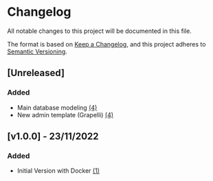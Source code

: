 # Changelog
All notable changes to this project will be documented in this file.

The format is based on [Keep a Changelog](https://keepachangelog.com/en/1.0.0/),
and this project adheres to [Semantic Versioning](https://semver.org/spec/v2.0.0.html).

## [Unreleased]
### Added
- Main database modeling [(4)]
- New admin template (Grapelli) [(4)]

## [v1.0.0] - 23/11/2022
### Added
- Initial Version with Docker [(1)]

[(1)]: https://bitbucket.org/jparevalod/cit-django/pull-requests/1
[(4)]: https://bitbucket.org/jparevalod/cit-django/pull-requests/2